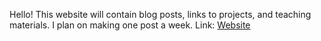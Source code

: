 Hello! This website will contain blog posts, links to projects, and teaching materials. I plan on making one post a week.
Link: [Website](https://ethanmehta.github.io)
